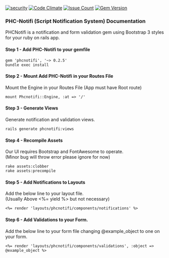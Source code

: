[![security](https://hakiri.io/github/PHCNetworks/phc-notifi/master.svg)](https://hakiri.io/github/PHCNetworks/phc-notifi/master)
[![Code Climate](https://codeclimate.com/github/PHCNetworks/phc-notifi/badges/gpa.svg)](https://codeclimate.com/github/PHCNetworks/phc-notifi)
[![Issue Count](https://codeclimate.com/github/PHCNetworks/phc-notifi/badges/issue_count.svg)](https://codeclimate.com/github/PHCNetworks/phc-notifi)
[![Gem Version](https://badge.fury.io/rb/phcnotifi.svg)](https://badge.fury.io/rb/phcnotifi)
  
### PHC-Notifi (Script Notification System) Documentation
PHCNotifi is a notification and form validation gem using Bootstrap 3 styles for your ruby on rails app.
  
#### Step 1 - Add PHC-Notifi to your gemfile  
  
	gem 'phcnotifi', '~> 0.2.5'
	bundle exec install  
  
#### Step 2 - Mount Add PHC-Notifi in your Routes File  
Mount the Engine in your Routes File (App must have Root route)  
  
	mount Phcnotifi::Engine, :at => '/'  
  
#### Step 3 - Generate Views  
Generate notification and validation views.    
  
	rails generate phcnotifi:views
  
#### Step 4 - Recompile Assets  
Our UI requires Bootstrap and FontAwesome to operate.  
(Minor bug will throw error please ignore for now)  
  
	rake assets:clobber
	rake assets:precompile  
  
#### Step 5 - Add Notifications to Layouts
Add the below line to your layout file.  
(Usually Above <%= yield %> but not necessary)
  
	<%= render 'layouts/phcnotifi/components/notifications' %>
  
#### Step 6 - Add Validations to your Form.
Add the below line to your form file changing @example_object to one on your form.  

	<%= render 'layouts/phcnotifi/components/validations', :object => @example_object %>
